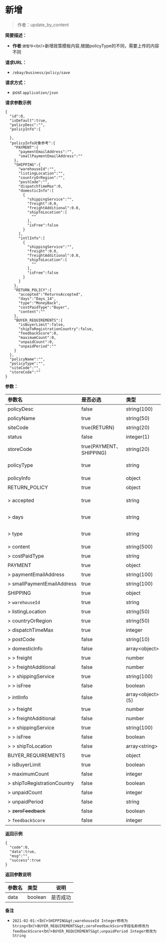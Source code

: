 # 新增

> 作者：update_by_content

**简要描述：** 

- **作者**:`谢智华`&lt;br/&gt;新增政策模板内容,根据policyType的不同，需要上传的内容不同

**请求URL：** 
- ` /ebay/business/policy/save `
  
**请求方式：**
- post `application/json` 


 **请求参数示例**

``` 
{
  "id":0,
  "isDefault":true,
  "policyDesc":"",
  "policyInfo":{
    
  },
  "policyInfo对象参考":{
    "PAYMENT":{
      "paymentEmailAddress":"",
      "smallPaymentEmailAddress":""
    },
    "SHIPPING":{
      "warehouseId":"",
      "listingLocation":"",
      "countryOrRegion":"",
      "postCode":"",
      "dispatchTimeMax":0,
      "domesticInfo":[
        {
          "shippingService":"",
          "freight":0.0,
          "freightAdditional":0.0,
          "shipToLocation":[
            ""
          ],
          "isFree":false
        }
      ],
      "intlInfo":[
        {
          "shippingService":"",
          "freight":0.0,
          "freightAdditional":0.0,
          "shipToLocation":[
            ""
          ],
          "isFree":false
        }
      ]
    },
    "RETURN_POLICY":{
      "accepted":"ReturnsAccepted",
      "days":"Days_14",
      "type":"MoneyBack",
      "costPaidType":"Buyer",
      "content":""
    },
    "BUYER_REQUIREMENTS":{
      "isBuyerLimit":false,
      "shipToRegistrationCountry":false,
      "feedbackScore":0,
      "maximumCount":0,
      "unpaidCount":0,
      "unpaidPeriod":""
    }
  },
  "policyName":"",
  "policyType":"",
  "siteCode":"",
  "storeCode":""
}
```



**参数：** 

|参数名|是否必选|类型|说明|
|:----    |:---|:----- |-----   |
|policyDesc |false  |string(100) |策略描述 |
|policyName |true  |string(50) |策略名称 |
|siteCode |true(RETURN)  |string(20) |刊登站点 |
|status |false  |integer(1) |业务状态 |
|storeCode |true(PAYMENT、SHIPPING)  |string(20) |店铺编码 |
|policyType |true  |string |策略类型[businessPolicyType](http://showdoc.zehui.local/web/#/137?page_id=1129),可用值:PAYMENT,BUYER_REQUIREMENTS,RETURN_POLICY,SHIPPING |
|policyInfo |true  |object |策略信息:根据类型不同获取到的对象不同 |
|RETURN_POLICY |true  |object |退货政策对象|policyInfo▼▼ |
|&gt;&nbsp;accepted |true  |string |是否支持[businessPolicyReturnAccepted](http://showdoc.zehui.local/web/#/137?page_id=1129),可用值:ReturnsAccepted,ReturnsNotAccepted|RETURN_POLICY |
|&gt;&nbsp;days |true  |string |退款天数[businessPolicyReturnDays](http://showdoc.zehui.local/web/#/137?page_id=1129),可用值:Days_14,Days_30,Days_60|RETURN_POLICY |
|&gt;&nbsp;type |true  |string |退款方式[businessPolicyReturnType](http://showdoc.zehui.local/web/#/137?page_id=1129),可用值:MoneyBack,MoneyBackOrExchange,MoneyBackOrReplacement|RETURN_POLICY |
|&gt;&nbsp;content |true  |string(500) |退货政策|RETURN_POLICY |
|&gt;&nbsp;costPaidType |true  |string |运费承担类型[businessPolicyReturnCostPaid](http://showdoc.zehui.local/web/#/137?page_id=1129)：可用值:Buyer,Seller|RETURN_POLICY |
|PAYMENT |true  |object |支付政策对象|policyInfo▼▼ |
|&gt;&nbsp;paymentEmailAddress |true  |string(100) |大金额账号|PAYMENT |
|&gt;&nbsp;smallPaymentEmailAddress |true  |string(100) |小金额账号|PAYMENT |
|SHIPPING |true  |object |运输政策对象|policyInfo▼▼ |
|&gt;&nbsp;`warehouseId` |true  |string |仓库ID-&gt;模板类型[businessPolicyShippingType](http://showdoc.zehui.local/web/#/137?page_id=1129)|SHIPPING |
|&gt;&nbsp;listingLocation |true  |string(50) |商品所在地|SHIPPING |
|&gt;&nbsp;countryOrRegion |true  |string(50) |国家或地区|SHIPPING |
|&gt;&nbsp;dispatchTimeMax |true  |integer |处理时间|SHIPPING |
|&gt;&nbsp;postCode |false  |string(10) |邮编|SHIPPING |
|&gt;&nbsp;domesticInfo |false  |array&lt;object&gt; |国内运输|SHIPPING▼▼ |
|&gt;&nbsp;&gt;&nbsp;freight |true  |number |运费|domesticInfo |
|&gt;&nbsp;&gt;&nbsp;freightAdditional |false  |number |额外每件加收|domesticInfo |
|&gt;&nbsp;&gt;&nbsp;shippingService |true  |string(100) |运输方式|domesticInfo |
|&gt;&nbsp;&gt;&nbsp;isFree |false  |boolean |免运费|domesticInfo |
|&gt;&nbsp;intlInfo |false  |array&lt;object&gt;(5) |国外运输|SHIPPING▼▼ |
|&gt;&nbsp;&gt;&nbsp;freight |true  |number |运费|intlInfo |
|&gt;&nbsp;&gt;&nbsp;freightAdditional |false  |number |额外每件加收|intlInfo |
|&gt;&nbsp;&gt;&nbsp;shippingService |true  |string(100) |运输方式|intlInfo |
|&gt;&nbsp;&gt;&nbsp;isFree |false  |boolean |免运费|intlInfo |
|&gt;&nbsp;&gt;&nbsp;shipToLocation |false  |array&lt;string&gt; |运输地区|intlInfo |
|BUYER_REQUIREMENTS |true  |object |买家要求政策对象|policyInfo▼▼ |
|&gt;&nbsp;isBuyerLimit |true  |boolean |是否禁止用户购买|BUYER_REQUIREMENTS |
|&gt;&nbsp;maximumCount |false  |integer |竞标或购买最大限制数量|BUYER_REQUIREMENTS |
|&gt;&nbsp;shipToRegistrationCountry |false  |boolean |注册地不在我的运输范围内|BUYER_REQUIREMENTS |
|&gt;&nbsp;unpaidCount |false  |integer |拒绝付款的交易个数|BUYER_REQUIREMENTS |
|&gt;&nbsp;unpaidPeriod |false  |string |拒绝付款的交易周期|BUYER_REQUIREMENTS |
|&gt;&nbsp;~~zeroFeedback~~ |false  |boolean |针对买家评分|BUYER_REQUIREMENTS |
|&gt;&nbsp;`feedbackScore` |false  |integer |针对买家评分分数|BUYER_REQUIREMENTS |

 **返回示例**

``` 
{
  "code":0,
  "data":true,
  "msg":"",
  "success":true
}
```

 **返回参数说明** 

|参数名|类型|说明|
|:-----  |:-----|----- |
|data |boolean  |是否成功

 **备注** 

- `2021-02-01:`&lt;br/&gt;`SHIPPING&gt;warehouseId Integer修改为String`&lt;br/&gt;`BUYER_REQUIREMENTS&gt;zeroFeedbackScore字段名称修改为feedbackScore`&lt;br/&gt;`BUYER_REQUIREMENTS&gt;unpaidPeriod Integer修改为String`